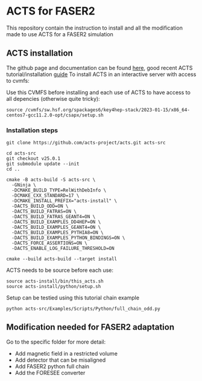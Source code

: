 # ACTS for FASER2
This repository contain the instruction to install and all the modification made to use ACTS for a FASER2 simulation

## ACTS installation
The github page and documentation can be found [here](https://github.com/acts-project/acts), good recent ACTS tutorial/installation [guide](https://github.com/andiwand/inner-detector-tracking-workshop-2023/tree/main/acts-examples-tutorial)
To install ACTS in an interactive server with access to cvmfs: 

Use this CVMFS before installing and each use of ACTS to have access to all depencies (otherwise quite tricky):
```
source /cvmfs/sw.hsf.org/spackages6/key4hep-stack/2023-01-15/x86_64-centos7-gcc11.2.0-opt/csapx/setup.sh
```

### Installation steps
```
git clone https://github.com/acts-project/acts.git acts-src

cd acts-src
git checkout v25.0.1
git submodule update --init
cd ..

cmake -B acts-build -S acts-src \
  -GNinja \
  -DCMAKE_BUILD_TYPE=RelWithDebInfo \
  -DCMAKE_CXX_STANDARD=17 \
  -DCMAKE_INSTALL_PREFIX="acts-install" \
  -DACTS_BUILD_ODD=ON \
  -DACTS_BUILD_FATRAS=ON \
  -DACTS_BUILD_FATRAS_GEANT4=ON \
  -DACTS_BUILD_EXAMPLES_DD4HEP=ON \
  -DACTS_BUILD_EXAMPLES_GEANT4=ON \
  -DACTS_BUILD_EXAMPLES_PYTHIA8=ON \
  -DACTS_BUILD_EXAMPLES_PYTHON_BINDINGS=ON \
  -DACTS_FORCE_ASSERTIONS=ON \
  -DACTS_ENABLE_LOG_FAILURE_THRESHOLD=ON

cmake --build acts-build --target install
```

ACTS needs to be source before each use:
```
source acts-install/bin/this_acts.sh
source acts-install/python/setup.sh
```

Setup can be testied using this tutorial chain example
```
python acts-src/Examples/Scripts/Python/full_chain_odd.py
```

## Modification needed for FASER2 adaptation
Go to the specific folder for more detail:
- Add magnetic field in a restricted volume
- Add detector that can be misaligned
- Add FASER2 python full chain
- Add the FORESEE converter 

